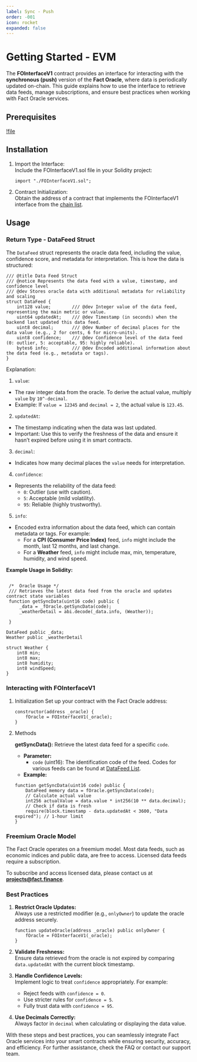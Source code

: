 ```yaml
---
label: Sync - Push
order: -001
icon: rocket
expanded: false
---
```

# Getting Started - EVM

The **FOInterfaceV1** contract provides an interface for interacting with the **synchronous (push)** version of the **Fact Oracle**, where data is periodically updated on-chain. This guide explains how to use the interface to retrieve data feeds, manage subscriptions, and ensure best practices when working with Fact Oracle services.


## Prerequisites
[!file](/static/FOInterfaceV1.sol)


## Installation

1. Import the Interface:  
   Include the FOInterfaceV1.sol file in your Solidity project:
   ```solidity
   import "./FOInterfaceV1.sol";
   ```

2. Contract Initialization:  
   Obtain the address of a contract that implements the FOInterfaceV1 interface from the [chain list](/chains/).


## Usage

### Return Type - DataFeed Struct
The `DataFeed` struct represents the oracle data feed, including the value, confidence score, and metadata for interpretation. This is how the data is structured:

```solidity
/// @title Data Feed Struct
/// @notice Represents the data feed with a value, timestamp, and confidence level
/// @dev Stores oracle data with additional metadata for reliability and scaling
struct DataFeed {
    int128 value;        /// @dev Integer value of the data feed, representing the main metric or value.
    uint64 updatedAt;    /// @dev Timestamp (in seconds) when the backend last updated this data feed.
    uint8 decimal;       /// @dev Number of decimal places for the data value (e.g., 2 for cents, 6 for micro-units).
    uint8 confidence;    /// @dev Confidence level of the data feed (0: outlier, 5: acceptable, 95: highly reliable).
    bytes6 info;         /// @dev Encoded additional information about the data feed (e.g., metadata or tags).
}
```

Explanation:
1. `value`:  
- The raw integer data from the oracle. To derive the actual value, multiply `value` by `10^-decimal`.  
- Example: If `value = 12345` and `decimal = 2`, the actual value is `123.45`.

2. `updatedAt`:  
- The timestamp indicating when the data was last updated.  
- Important: Use this to verify the freshness of the data and ensure it hasn’t expired before using it in smart contracts.

3. `decimal`:  
- Indicates how many decimal places the `value` needs for interpretation.  

4. `confidence`:  
- Represents the reliability of the data feed:  
  - `0`: Outlier (use with caution).  
  - `5`: Acceptable (mild volatility).  
  - `95`: Reliable (highly trustworthy).

5. `info`:  
- Encoded extra information about the data feed, which can contain metadata or tags. For example:
  - For a **CPI (Consumer Price Index)** feed, `info` might include the month, last 12 months, and last change.
  - For a **Weather** feed, `info` might include max, min, temperature, humidity, and wind speed.

**Example Usage in Solidity:**
```solidity

 /*  Oracle Usage */
 /// Retrieves the latest data feed from the oracle and updates contract state variables
 function getSyncData(uint16 code) public {
     _data = _fOracle.getSyncData(code);
     _weatherDetail = abi.decode(_data.info, (Weather));
            
 }

DataFeed public _data;
Weather public _weatherDetail

struct Weather {
    int8 min;
    int8 max;
    int8 humidity;
    int8 windSpeed;
}

```


### Interacting with FOInterfaceV1

1. Initialization
   Set up your contract with the Fact Oracle address:
   ```solidity
   constructor(address _oracle) {
       fOracle = FOInterfaceV1(_oracle);
   }
   ```

2. Methods

   **getSyncData():** Retrieve the latest data feed for a specific `code`.  
   - **Parameter:**
     - `code` (uint16): The identification code of the feed. Codes for various feeds can be found at [DataFeed List](/datafeed).
   - **Example:**
   ```solidity
   function getSyncData(uint16 code) public {
       DataFeed memory data = fOracle.getSyncData(code); 
       // Calculate actual value
       int256 actualValue = data.value * int256(10 ** data.decimal);
       // Check if data is fresh
       require(block.timestamp - data.updatedAt < 3600, "Data expired"); // 1-hour limit
   }
   ```


### Freemium Oracle Model
The Fact Oracle operates on a freemium model. Most data feeds, such as economic indices and public data, are free to access. Licensed data feeds require a subscription. 

To subscribe and access licensed data, please contact us at **projects@fact.finance**.


### Best Practices

1. **Restrict Oracle Updates:**  
   Always use a restricted modifier (e.g., `onlyOwner`) to update the oracle address securely.
   ```solidity
   function updateOracle(address _oracle) public onlyOwner {  
       fOracle = FOInterfaceV1(_oracle);
   }
   ```

2. **Validate Freshness:**  
   Ensure data retrieved from the oracle is not expired by comparing `data.updatedAt` with the current block timestamp.  

3. **Handle Confidence Levels:**  
   Implement logic to treat `confidence` appropriately. For example:  
   - Reject feeds with `confidence = 0`.  
   - Use stricter rules for `confidence = 5`.  
   - Fully trust data with `confidence = 95`.


4. **Use Decimals Correctly:**  
   Always factor in `decimal` when calculating or displaying the data value.


With these steps and best practices, you can seamlessly integrate Fact Oracle services into your smart contracts while ensuring security, accuracy, and efficiency. For further assistance, check the FAQ or contact our support team.



